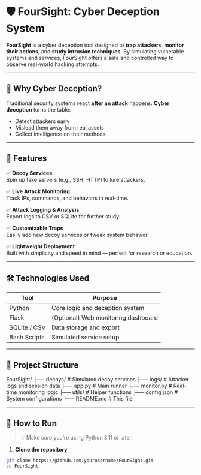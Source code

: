 # 🛡️ FourSight: Cyber Deception System

**FourSight** is a cyber deception tool designed to **trap attackers**, **monitor their actions**, and **study intrusion techniques**. By simulating vulnerable systems and services, FourSight offers a safe and controlled way to observe real-world hacking attempts.

---

## 🎯 Why Cyber Deception?

Traditional security systems react **after an attack** happens. **Cyber deception** turns the table:
- Detect attackers early
- Mislead them away from real assets
- Collect intelligence on their methods

---

## 🚀 Features

✅ **Decoy Services**  
Spin up fake servers (e.g., SSH, HTTP) to lure attackers.

✅ **Live Attack Monitoring**  
Track IPs, commands, and behaviors in real-time.

✅ **Attack Logging & Analysis**  
Export logs to CSV or SQLite for further study.

✅ **Customizable Traps**  
Easily add new decoy services or tweak system behavior.

✅ **Lightweight Deployment**  
Built with simplicity and speed in mind — perfect for research or education.

---

## 🛠️ Technologies Used

| Tool          | Purpose                    |
|---------------|----------------------------|
| Python        | Core logic and deception system |
| Flask         | (Optional) Web monitoring dashboard |
| SQLite / CSV  | Data storage and export    |
| Bash Scripts  | Simulated service setup    |

---

## 📂 Project Structure
FourSight/
├── decoys/ # Simulated decoy services
├── logs/ # Attacker logs and session data
├── app.py # Main runner
├── monitor.py # Real-time monitoring logic
├── utils/ # Helper functions
├── config.json # System configurations
└── README.md # This file


---

## 🧪 How to Run

> 💡 Make sure you’re using Python 3.11 or later.

1. **Clone the repository**
```bash
git clone https://github.com/yourusername/FourSight.git
cd FourSight


